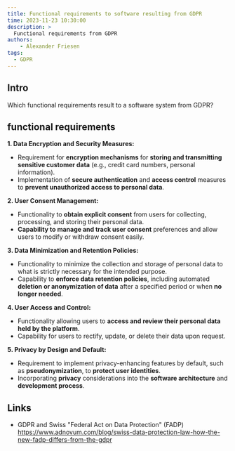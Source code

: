 ```yaml
---
title: Functional requirements to software resulting from GDPR
time: 2023-11-23 10:30:00
description: >
  Functional requirements from GDPR
authors:
    - Alexander Friesen
tags:
  - GDPR
---
```


## Intro

Which functional requirements result to a software system from GDPR?




## functional requirements


**1. Data Encryption and Security Measures:**
   - Requirement for **encryption mechanisms** for **storing and transmitting sensitive customer data** (e.g., credit card numbers, personal information).
   - Implementation of **secure authentication** and **access control** measures to **prevent unauthorized access to personal data**.

**2. User Consent Management:**
   - Functionality to **obtain explicit consent** from users for collecting, processing, and storing their personal data.
   - **Capability to manage and track user consent** preferences and allow users to modify or withdraw consent easily.

**3. Data Minimization and Retention Policies:**
   - Functionality to minimize the collection and storage of personal data to what is strictly necessary for the intended purpose.
   - Capability to **enforce data retention policies**, including automated **deletion or anonymization of data** after a specified period or when **no longer needed**.

**4. User Access and Control:**
   - Functionality allowing users to **access and review their personal data held by the platform**.
   - Capability for users to rectify, update, or delete their data upon request.

**5. Privacy by Design and Default:**
   - Requirement to implement privacy-enhancing features by default, such as **pseudonymization**, to **protect user identities**.
   - Incorporating **privacy** considerations into the **software architecture** and **development process**.





## Links
 - GDPR and Swiss "Federal Act on Data Protection" (FADP)   <https://www.adnovum.com/blog/swiss-data-protection-law-how-the-new-fadp-differs-from-the-gdpr>
 




